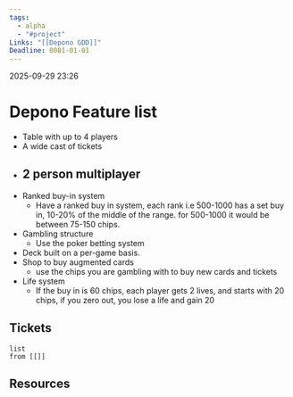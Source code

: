```yaml
---
tags:
  - alpha
  - "#project"
Links: "[[Depono GDD]]"
Deadline: 0001-01-01
---
```

2025-09-29 23:26

# Depono Feature list
- Table with up to 4 players
- A wide cast of tickets
- 2 person multiplayer
	- 
- Ranked buy-in system
	- Have a ranked buy in system, each rank i.e 500-1000 has a set buy in, 10-20% of the middle of the range. for 500-1000 it would be between 75-150 chips.
- Gambling structure
	- Use the poker betting system
- Deck built on a per-game basis.
- Shop to buy augmented cards
	- use the chips you are gambling with to buy new cards and tickets
- Life system
	- If the buy in is 60 chips, each player gets 2 lives, and starts with 20 chips, if you zero out, you lose a life and gain 20

## Tickets
```dataview
list
from [[]]
```

## Resources





